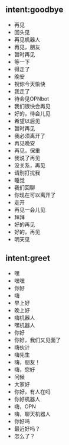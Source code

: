 ## intent:goodbye
- 再见
- 回头见
- 再见机器人
- 再见，朋友
- 暂时再见
- 等一下
- 得走了
- 晚安
- 祝你今天愉快
- 我走了
- 待会见OPNbot
- 我们很快会再见
- 好的，待会儿见
- 希望以后见
- 暂时再见
- 我必须离开了
- 再见晚安
- 再见，保重
- 我说了再见
- 没关系，再见
- 请别打扰我
- 睡觉
- 我们回聊
- 你现在可以离开了
- 走开
- 再见一会儿见
- 拜拜
- 好的再见
- 好的，再见
- 明天见

## intent:greet
- 嘿
- 嘿嘿
- 你好
- 嗨
- 早上好
- 晚上好
- 嗨机器人
- 嘿机器人
- 你好
- 你好，我们又见面了
- 嗨伙计
- 嗨先生
- 嗨，朋友！
- 嗨，您好
- 问候
- 大家好
- 你好，有人在吗
- 你好机器人
- 嗨，OPN
- 嗨，聊天机器人
- 你好吗
- 最近好吗？
- 怎么了？
